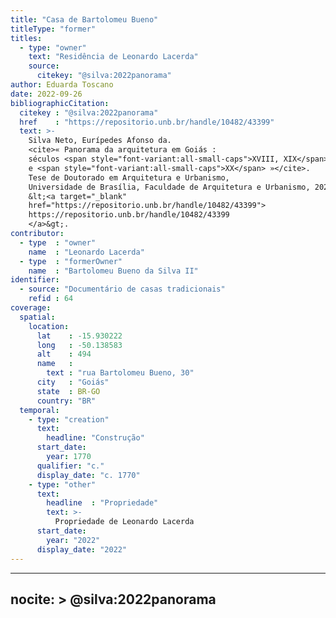 ```yaml
---
title: "Casa de Bartolomeu Bueno"
titleType: "former"
titles:
  - type: "owner"
    text: "Residência de Leonardo Lacerda"
    source:
      citekey: "@silva:2022panorama"
author: Eduarda Toscano
date: 2022-09-26
bibliographicCitation:
  citekey : "@silva:2022panorama"
  href    : "https://repositorio.unb.br/handle/10482/43399"
  text: >-
    Silva Neto, Eurípedes Afonso da.
    <cite>« Panorama da arquitetura em Goiás :
    séculos <span style="font-variant:all-small-caps">XVIII, XIX</span>
    e <span style="font-variant:all-small-caps">XX</span> »</cite>.
    Tese de Doutorado em Arquitetura e Urbanismo,
    Universidade de Brasília, Faculdade de Arquitetura e Urbanismo, 2022.
    &lt;<a target="_blank"
    href="https://repositorio.unb.br/handle/10482/43399">
    https://repositorio.unb.br/handle/10482/43399
    </a>&gt;.
contributor:
  - type  : "owner"
    name  : "Leonardo Lacerda"
  - type  : "formerOwner"
    name  : "Bartolomeu Bueno da Silva II"
identifier:
  - source: "Documentário de casas tradicionais"
    refid : 64
coverage:
  spatial:
    location:
      lat    : -15.930222
      long   : -50.138583
      alt    : 494
      name   :
        text : "rua Bartolomeu Bueno, 30"
      city   : "Goiás"
      state  : BR-GO
      country: "BR"
  temporal:
    - type: "creation"
      text:
        headline: "Construção"
      start_date:
        year: 1770
      qualifier: "c."
      display_date: "c. 1770"
    - type: "other"
      text:
        headline  : "Propriedade"
        text: >-
          Propriedade de Leonardo Lacerda
      start_date:
        year: "2022"
      display_date: "2022"
---
```


---
nocite: >
  @silva:2022panorama
---

